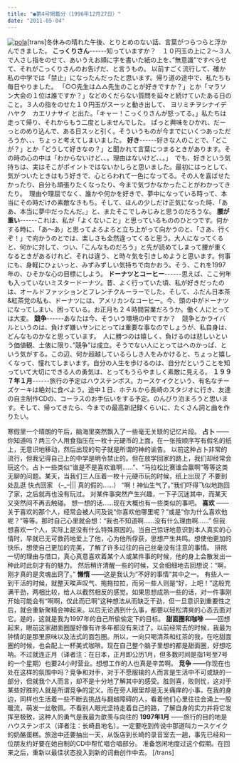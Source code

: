 ```yaml
---
title: "●第4号掲載分（1996年12月27日）"
date: "2011-05-04"
---
```


[![pola](images/pola.gif)](https://forritz.org/home/wp-content/uploads/2011/05/pola.gif)\[trans\]冬休みの晴れた午後、とりとめのない話、言葉がつらつらと浮かんできました。  **こっくりさん**\------知っていますか？　１０円玉の上に２～３人で人さし指をのせて、あいうえお順に字を書いた紙の上を、”無意識”ですべらせて、それがこっくりさんのお告げだ、と言うもの。 以前すごく流行して、確か私の中学では「禁止」になったんだったと思います。帰り道の途中で、私たちも毎日やりました。 「○○先生は△△先生のことが好きですか？」とか「マラソン大会の１位は誰ですか？」などのくだらない質問を延々と続けていたある日のこと。３人の指をのせた１０円玉がスーッと動き出して、 ヨリミチヲシナイデ　ハヤク　カエリナサイ と出た。「キャー！こっくりさんが怒ってる。」私たちは走って帰り、それからもう二度としませんでした。 ぱっと興味をひかれ、だーっとのめり込んで、ある日スッと引く。そういうものが今までにいくつあっただろうか、、、ちょっと考えてしまいました。 **好き**\------好きな人のことで、「どこが？」とか「どうして好きなの？」と聞かれて言葉につまるときがあります。その時の心の中は「わからないけど、、。理由はないけど、、。」　でも、好きという気持ちは、実はそこがポイントではないかしらと思いました。最初にはっとして、気がついたときはもう好きで、心とらわれて一色になってる。その人を喜ばせたかったり、自分も頑張りたくなったり、今まで気づかなかったことがわかってきたり。　理由や理屈でなく、誰かや何かを好きで、夢中になっている時って、本当にその時だけの素敵なきもち。そして、ほんの少しだけ正気になった時、「ああ、本当に夢中だったんだ。」と、またそこでしみじみと思うのだろうな。 **腰が重い**\------これは、私が「よくないこと」と思っているもののひとつです。何かする時に、「あ～あ」と思ってよろよろと立ち上がって向かうのと、「さあ、行くぞ！」で向かうのとでは、楽しさも全然違ってくると思う。大人になってくると、何かに対して、つい、「こんなものだろう」と先が読めてしまって腰が重くなるときがあるけれど、それは違う、と時々気を引きしめようと思います。何事にも、身軽にひょいっと、みずみずしい気持ちで向かおう。そう、これを1997年の、ひそかな心の目標にしよう。 **ドーナツとコーヒー**\------思えば、ここ何年も入っていないミスタードーナツ。昔、よく行っていた頃、私が好きだったのは、オールドファッションとフレンチクルーラーでした。そして、ふだん日本茶&amp;紅茶党の私も、ドーナツには、アメリカンなコーヒー。今、頭の中がドーナツになってしまい、困っている。お正月も２４時間営業だろうか。働く人にとっては大変。 **競争**\------あなたは今、そういう環境の中ですか？　競争とかライバルというのは、負けず嫌いサンにとっては重要な事なのでしょうが、私自身は、どんなものかなと思っています。　人に勝つのは嬉しく、負けるのは悲しいという価値観、土俵に限り、”競争”は成立。そうでない人にとってはヘのかっぱ、という気がする。この辺、何か超越しているらしき人をみかけると、ちょっと嬉しくなって、憧れてしまいます。自分の人生を歩けるのは、自分だということを知っていて大切にできる人の勇気は、とってもうらやましく素敵に見える。 **１９９７年１月**\------旅行の予定はハウステンボス。カースケイクという、有名なチーズケーキは絶対に食べよう。途中１日、ホテルから長崎のスタジオに行き、友達の自主制作CDの、コーラスのお手伝いをする予定。のんびり泊まろうと思います。そして、帰ってきたら、今までの最高新記録くらいに、たくさん詞と曲を作りたい。

寒假里一个晴朗的午后，脑海里突然飘入了一些毫无关联的记忆片段。 **占卜** ――你知道吗？两三个人用食指压在一枚十元硬币的上面，在一张按顺序写有假名的纸上，无意识地移动，然后出现的句子就是所谓的神的谕告。 以前这种占卜非常的流行，但我记得自己上的中学是明令禁止的。但在放学回家的路上，我们却经常会玩这个。占卜一些类似“谁是不是喜欢谁啊……”、“马拉松比赛谁会赢啊”等等这类无聊的问题。某天，当我们三人压着一枚十元硬币玩的时候，纸上出现了 不要到处乱逛 快点回家 （–\_–||| 真的假的……） “啊！神仙生气了。”我们吓得飞似地跑回了家，之后就再也没有玩过。 对某件事突然产生兴趣，一下子沉迷其中，而某天又突然间不再去触碰。 想一想的话……现在大概也有一些类似的事吧。 **喜欢** ――关于喜欢的那个人，经常会被人问及说“你喜欢他哪里呢？”或是“你为什么喜欢他呢？”等等。那时自己心里就会想：“我也不知道啊……没有什么理由啊……” 但我想喜欢一个人，实际上是没有什么特殊原因的。当自己惊讶地意识到本人真实的心情时，早就已无可救药地爱上了他，心为他所俘获，思想产生共鸣。想使他更加的快乐，想使自己更加的完美，了解了许多过往的自己丝毫没有注意的事情。 排除一切的理由与借口，真心真意喜欢着某个人或某件事的时候，他的身上会散发出一种此时此刻才有的魅力。 然后稍许清醒一些的时候，又会细细地去回想说：“啊，刚才真的是灵魂出窍了。” **懒惰** ――这是我认为“不好的事情”其中之一。 有些人一到干活的时候，就整天唉声叹气、拖拖拉拉，而另一些人则是“好，上吧！”这般充满干劲，两相比较，给人以截然相反的感觉。如果思想成熟一些的话，对一件事刚开始可能会有“啊啊，仅此而已啊”这种想法从而缺乏干劲，但一旦意识到重要性之后，就会重新聚精会神起来。以后无论遇到什么事，都要以轻松清爽的心态去面对它。是的，这就是我为1997年的自己所偷偷定下的目标。 **甜面圈和咖啡** ――回想起来，眼前这家甜面圈屋好像有许多年都没有来过了。以前经常去的时候，我最为钟情的是那里原味以及法式的面包圈。所以，一向只喝清茶和红茶的我，在吃甜面圈的时候，也会配上一杯美式咖啡。现在自己整个脑子里想的都是甜面圈，好想吃呐。不过就连正月（译者注：在日本，正月即公历1月，但多数时间是指1号至7号的一个星期）也要24小时营业。想想工作的人也真是辛苦啊。 **竞争** ――你现在也处在这样的氛围中吗？竞争和对手，对于不愿服输的人而言是生活中不可或缺的一部分，但就我个人而言，却不是十分地了解其中的感受。胜则喜，败则忧，这对于某些好胜的人就是所谓竞争的定义。而在旁人眼里却是无关痛痒的小事。在我的身边，同样也生活着一些不断去挑战与翻越障碍的人，看着他们心里往往会涌上一股暖流，萌发一丝敬佩。不看别人眼光坚持走着自己的路，了解自身的实力并将它发挥至极致，这种人的勇气是我最为歆羡与向往的 **1997年1月** ――旅行的目的地是ハウステンボス（译者注：长崎县地名）。一定要吃到传说中那道叫カースケイク的奶酪蛋糕。旅途中还要抽出一天，从饭店到长崎的录音室去一趟，事先已经和一位朋友约好要在她自制的CD中帮忙唱合唱部分。 准备悠闲地度过这个假期。在回来之后，重新以最佳状态投入到新的词曲创作中去。 \[/trans\]

